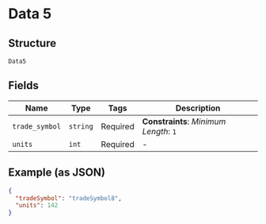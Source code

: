 
# Data 5

## Structure

`Data5`

## Fields

| Name | Type | Tags | Description |
|  --- | --- | --- | --- |
| `trade_symbol` | `string` | Required | **Constraints**: *Minimum Length*: `1` |
| `units` | `int` | Required | - |

## Example (as JSON)

```json
{
  "tradeSymbol": "tradeSymbol8",
  "units": 142
}
```

